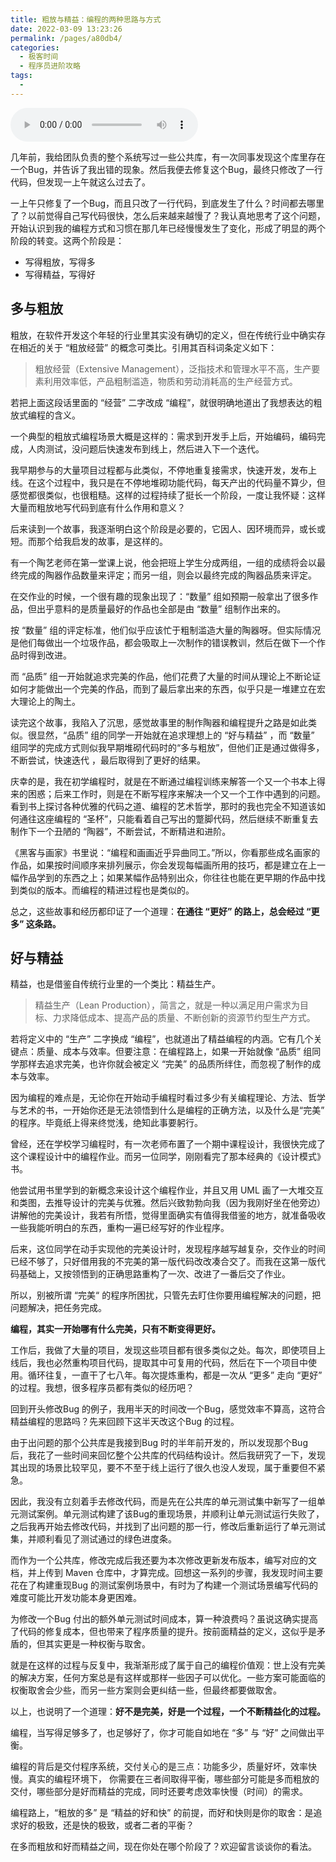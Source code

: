 ```yaml
---
title: 粗放与精益：编程的两种思路与方式
date: 2022-03-09 13:23:26
permalink: /pages/a80db4/
categories:
  - 极客时间
  - 程序员进阶攻略
tags:
  - 
---
```

<audio title="09.粗放与精益：编程的两种思路与方式" src="https://static001.geekbang.org/resource/audio/45/c2/4505c1db4eff665c0d4e2e5303a673c2.mp3" controls="controls"></audio> 
<p>几年前，我给团队负责的整个系统写过一些公共库，有一次同事发现这个库里存在一个Bug，并告诉了我出错的现象。然后我便去修复这个Bug，最终只修改了一行代码，但发现一上午就这么过去了。</p>
<p>一上午只修复了一个Bug，而且只改了一行代码，到底发生了什么？时间都去哪里了？以前觉得自己写代码很快，怎么后来越来越慢了？我认真地思考了这个问题，开始认识到我的编程方式和习惯在那几年已经慢慢发生了变化，形成了明显的两个阶段的转变。这两个阶段是：</p>
<ul>
<li>写得粗放，写得多</li>
<li>写得精益，写得好</li>
</ul>
<h2>多与粗放</h2>
<p>粗放，在软件开发这个年轻的行业里其实没有确切的定义，但在传统行业中确实存在相近的关于 “粗放经营” 的概念可类比。引用其百科词条定义如下：</p>
<blockquote>
<p>粗放经营（Extensive Management），泛指技术和管理水平不高，生产要素利用效率低，产品粗制滥造，物质和劳动消耗高的生产经营方式。</p>
</blockquote>
<p>若把上面这段话里面的 “经营” 二字改成 “编程”，就很明确地道出了我想表达的粗放式编程的含义。</p>
<p>一个典型的粗放式编程场景大概是这样的：需求到开发手上后，开始编码，编码完成，人肉测试，没问题后快速发布到线上，然后进入下一个迭代。</p>
<p>我早期参与的大量项目过程都与此类似，不停地重复接需求，快速开发，发布上线。在这个过程中，我只是在不停地堆砌功能代码，每天产出的代码量不算少，但感觉都很类似，也很粗糙。这样的过程持续了挺长一个阶段，一度让我怀疑：这样大量而粗放地写代码到底有什么作用和意义？</p><!-- [[[read_end]]] -->
<p>后来读到一个故事，我逐渐明白这个阶段是必要的，它因人、因环境而异，或长或短。而那个给我启发的故事，是这样的。</p>
<p>有一个陶艺老师在第一堂课上说，他会把班上学生分成两组，一组的成绩将会以最终完成的陶器作品数量来评定；而另一组，则会以最终完成的陶器品质来评定。</p>
<p>在交作业的时候，一个很有趣的现象出现了：“数量” 组如预期一般拿出了很多作品，但出乎意料的是质量最好的作品也全部是由 “数量” 组制作出来的。</p>
<p>按 “数量” 组的评定标准，他们似乎应该忙于粗制滥造大量的陶器呀。但实际情况是他们每做出一个垃圾作品，都会吸取上一次制作的错误教训，然后在做下一个作品时得到改进。</p>
<p>而 “品质” 组一开始就追求完美的作品，他们花费了大量的时间从理论上不断论证如何才能做出一个完美的作品，而到了最后拿出来的东西，似乎只是一堆建立在宏大理论上的陶土。</p>
<p>读完这个故事，我陷入了沉思，感觉故事里的制作陶器和编程提升之路是如此类似。很显然，“品质” 组的同学一开始就在追求理想上的 “好与精益” ，而 “数量” 组同学的完成方式则似我早期堆砌代码时的“多与粗放”，但他们正是通过做得多，不断尝试，快速迭代 ，最后取得到了更好的结果。</p>
<p>庆幸的是，我在初学编程时，就是在不断通过编程训练来解答一个又一个书本上得来的困惑；后来工作时，则是在不断写程序来解决一个又一个工作中遇到的问题。看到书上探讨各种优雅的代码之道、编程的艺术哲学，那时的我也完全不知道该如何通往这座编程的 “圣杯”，只能看着自己写出的蹩脚代码，然后继续不断重复去制作下一个丑陋的 “陶器”，不断尝试，不断精进和进阶。</p>
<p>《黑客与画家》书里说：“编程和画画近乎异曲同工。”所以，你看那些成名画家的作品，如果按时间顺序来排列展示，你会发现每幅画所用的技巧，都是建立在上一幅作品学到的东西之上；如果某幅作品特别出众，你往往也能在更早期的作品中找到类似的版本。而编程的精进过程也是类似的。</p>
<p>总之，这些故事和经历都印证了一个道理：<strong>在通往 “更好” 的路上，总会经过 “更多” 这条路。</strong></p>
<h2>好与精益</h2>
<p>精益，也是借鉴自传统行业里的一个类比：精益生产。</p>
<blockquote>
<p>精益生产（Lean Production），简言之，就是一种以满足用户需求为目标、力求降低成本、提高产品的质量、不断创新的资源节约型生产方式。</p>
</blockquote>
<p>若将定义中的 “生产” 二字换成 “编程”，也就道出了精益编程的内涵。它有几个关键点：质量、成本与效率。但要注意：在编程路上，如果一开始就像 “品质” 组同学那样去追求完美，也许你就会被定义 “完美” 的品质所绊住，而忽视了制作的成本与效率。</p>
<p>因为编程的难点是，无论你在开始动手编程时看过多少有关编程理论、方法、哲学与艺术的书，一开始你还是无法领悟到什么是编程的正确方法，以及什么是“完美” 的程序。毕竟纸上得来终觉浅，绝知此事要躬行。</p>
<p>曾经，还在学校学习编程时，有一次老师布置了一个期中课程设计，我很快完成了这个课程设计中的编程作业。而另一位同学，刚刚看完了那本经典的《设计模式》书。</p>
<p>他尝试用书里学到的新概念来设计这个编程作业，并且又用 UML 画了一大堆交互和类图，去推导设计的完美与优雅。然后兴致勃勃向我（因为我刚好坐在他旁边）讲解他的完美设计，我若有所悟，觉得里面确实有值得我借鉴的地方，就准备吸收一些我能听明白的东西，重构一遍已经写好的作业程序。</p>
<p>后来，这位同学在动手实现他的完美设计时，发现程序越写越复杂，交作业的时间已经不够了，只好借用我的不完美的第一版代码改改凑合交了。而我在这第一版代码基础上，又按领悟到的正确思路重构了一次、改进了一番后交了作业。</p>
<p>所以，别被所谓 “完美“ 的程序所困扰，只管先去盯住你要用编程解决的问题，把问题解决，把任务完成。</p>
<p><strong>编程，其实一开始哪有什么完美，只有不断变得更好。</strong></p>
<p>工作后，我做了大量的项目，发现这些项目都有很多类似之处。每次，即使项目上线后，我也必然重构项目代码，提取其中可复用的代码，然后在下一个项目中使用。循环往复，一直干了七八年。每次提炼重构，都是一次从 “更多” 走向 “更好” 的过程。我想，很多程序员都有类似的经历吧？</p>
<p>回到开头修改Bug 的例子，我用半天的时间改一个Bug，感觉效率不算高，这符合精益编程的思路吗？先来回顾下这半天改这个Bug 的过程。</p>
<p>由于出问题的那个公共库是我接到Bug 时的半年前开发的，所以发现那个Bug 后，我花了一些时间来回忆整个公共库的代码结构设计。然后我研究了一下，发现其出现的场景比较罕见，要不不至于线上运行了很久也没人发现，属于重要但不紧急。</p>
<p>因此，我没有立刻着手去修改代码，而是先在公共库的单元测试集中新写了一组单元测试案例。单元测试构建了该Bug的重现场景，并顺利让单元测试运行失败了，之后我再开始去修改代码，并找到了出问题的那一行，修改后重新运行了单元测试集，并顺利看见了测试通过的绿色进度条。</p>
<p>而作为一个公共库，修改完成后我还要为本次修改更新发布版本，编写对应的文档，并上传到 Maven 仓库中，才算完成。回想这一系列的步骤，我发现时间主要花在了构建重现Bug 的测试案例场景中，有时为了构建一个测试场景编写代码的难度可能比开发功能本身更困难。</p>
<p>为修改一个Bug 付出的额外单元测试时间成本，算一种浪费吗？虽说这确实提高了代码的修复成本，但也带来了程序质量的提升。按前面精益的定义，这似乎是矛盾的，但其实更是一种权衡与取舍。</p>
<p>就是在这样的过程与反复中，我渐渐形成了属于自己的编程价值观：世上没有完美的解决方案，任何方案总是有这样或那样一些因子可以优化。一些方案可能面临的权衡取舍会少些，而另一些方案则会更纠结一些，但最终都要做取舍。</p>
<p>以上，也说明了一个道理：<strong>好不是完美，好是一个过程，一个不断精益化的过程。</strong></p>
<p>编程，当写得足够多了，也足够好了，你才可能自如地在 “多” 与 “好” 之间做出平衡。</p>
<p>编程的背后是交付程序系统，交付关心的是三点：功能多少，质量好坏，效率快慢。真实的编程环境下， 你需要在三者间取得平衡，哪些部分可能是多而粗放的交付，哪些部分是好而精益的完成，同时还要考虑效率快慢（时间）的需求。</p>
<p>编程路上，“粗放的多” 是 “精益的好和快” 的前提，而好和快则是你的取舍：是追求好的极致，还是快的极致，或者二者的平衡？</p>
<p>在多而粗放和好而精益之间，现在你处在哪个阶段了？欢迎留言谈谈你的看法。</p>
<p></p>

